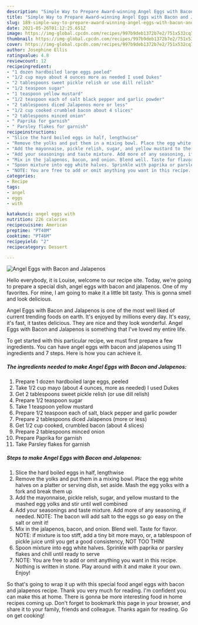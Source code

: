 ```yaml
---
description: "Simple Way to Prepare Award-winning Angel Eggs with Bacon and Jalapenos"
title: "Simple Way to Prepare Award-winning Angel Eggs with Bacon and Jalapenos"
slug: 189-simple-way-to-prepare-award-winning-angel-eggs-with-bacon-and-jalapenos
date: 2021-05-26T01:12:25.651Z
image: https://img-global.cpcdn.com/recipes/997b9deb1372b7e2/751x532cq70/angel-eggs-with-bacon-and-jalapenos-recipe-main-photo.jpg
thumbnail: https://img-global.cpcdn.com/recipes/997b9deb1372b7e2/751x532cq70/angel-eggs-with-bacon-and-jalapenos-recipe-main-photo.jpg
cover: https://img-global.cpcdn.com/recipes/997b9deb1372b7e2/751x532cq70/angel-eggs-with-bacon-and-jalapenos-recipe-main-photo.jpg
author: Josephine Ellis
ratingvalue: 4.8
reviewcount: 12
recipeingredient:
- "1 dozen hardboiled large eggs peeled"
- "1/2 cup mayo about 4 ounces more as needed I used Dukes"
- "2 tablespoons sweet pickle relish or use dill relish"
- "1/2 teaspoon sugar"
- "1 teaspoon yellow mustard"
- "1/2 teaspoon each of salt black pepper and garlic powder"
- "2 tablespoons diced Jalapenos more or less"
- "1/2 cup cooked crumbled bacon about 4 slices"
- "2 tablespoons minced onion"
- " Paprika for garnish"
- " Parsley flakes for garnish"
recipeinstructions:
- "Slice the hard boiled eggs in half, lengthwise"
- "Remove the yolks and put them in a mixing bowl. Place the egg white halves on a platter or serving dish, set aside. Mash the egg yolks with a fork and break them up"
- "Add the mayonnaise, pickle relish, sugar, and yellow mustard to the mashed egg yolks and stir until well combined"
- "Add your seasonings and taste mixture. Add more of any seasoning, if needed. NOTE: The bacon will add salt to the eggs so go easy on the salt or omit it!"
- "Mix in the jalapenos, bacon, and onion. Blend well. Taste for flavor. NOTE: if mixture is too stiff, add a tiny bit more mayo, or, a tablespoon of pickle juice until you get a good consistency, NOT TOO THIN!"
- "Spoon mixture into egg white halves. Sprinkle with paprika or parsley flakes and chill until ready to serve"
- "NOTE: You are free to add or omit anything you want in this recipe. Nothing is written in stone. Play around with it and make it your own. Enjoy!"
categories:
- Recipe
tags:
- angel
- eggs
- with

katakunci: angel eggs with 
nutrition: 226 calories
recipecuisine: American
preptime: "PT40M"
cooktime: "PT46M"
recipeyield: "2"
recipecategory: Dessert

---
```



![Angel Eggs with Bacon and Jalapenos](https://img-global.cpcdn.com/recipes/997b9deb1372b7e2/751x532cq70/angel-eggs-with-bacon-and-jalapenos-recipe-main-photo.jpg)

Hello everybody, it is Louise, welcome to our recipe site. Today, we're going to prepare a special dish, angel eggs with bacon and jalapenos. One of my favorites. For mine, I am going to make it a little bit tasty. This is gonna smell and look delicious.

Angel Eggs with Bacon and Jalapenos is one of the most well liked of current trending foods on earth. It's enjoyed by millions every day. It's easy, it's fast, it tastes delicious. They are nice and they look wonderful. Angel Eggs with Bacon and Jalapenos is something that I've loved my entire life.




To get started with this particular recipe, we must first prepare a few ingredients. You can have angel eggs with bacon and jalapenos using 11 ingredients and 7 steps. Here is how you can achieve it.

<!--inarticleads1-->

##### The ingredients needed to make Angel Eggs with Bacon and Jalapenos:

1. Prepare 1 dozen hardboiled large eggs, peeled
1. Take 1/2 cup mayo (about 4 ounces, more as needed) I used Dukes
1. Get 2 tablespoons sweet pickle relish (or use dill relish)
1. Prepare 1/2 teaspoon sugar
1. Take 1 teaspoon yellow mustard
1. Prepare 1/2 teaspoon each of salt, black pepper and garlic powder
1. Prepare 2 tablespoons diced Jalapenos (more or less)
1. Get 1/2 cup cooked, crumbled bacon (about 4 slices)
1. Prepare 2 tablespoons minced onion
1. Prepare  Paprika for garnish
1. Take  Parsley flakes for garnish




<!--inarticleads2-->

##### Steps to make Angel Eggs with Bacon and Jalapenos:

1. Slice the hard boiled eggs in half, lengthwise
1. Remove the yolks and put them in a mixing bowl. Place the egg white halves on a platter or serving dish, set aside. Mash the egg yolks with a fork and break them up
1. Add the mayonnaise, pickle relish, sugar, and yellow mustard to the mashed egg yolks and stir until well combined
1. Add your seasonings and taste mixture. Add more of any seasoning, if needed. NOTE: The bacon will add salt to the eggs so go easy on the salt or omit it!
1. Mix in the jalapenos, bacon, and onion. Blend well. Taste for flavor. NOTE: if mixture is too stiff, add a tiny bit more mayo, or, a tablespoon of pickle juice until you get a good consistency, NOT TOO THIN!
1. Spoon mixture into egg white halves. Sprinkle with paprika or parsley flakes and chill until ready to serve
1. NOTE: You are free to add or omit anything you want in this recipe. Nothing is written in stone. Play around with it and make it your own. Enjoy!




So that's going to wrap it up with this special food angel eggs with bacon and jalapenos recipe. Thank you very much for reading. I'm confident you can make this at home. There is gonna be more interesting food in home recipes coming up. Don't forget to bookmark this page in your browser, and share it to your family, friends and colleague. Thanks again for reading. Go on get cooking!
